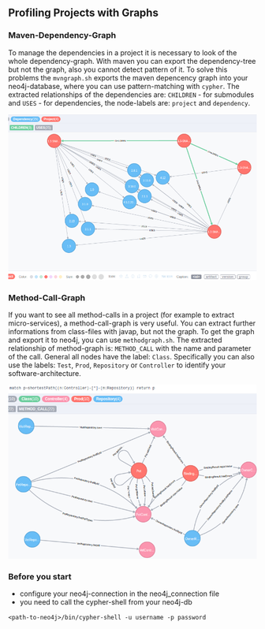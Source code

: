 ## Profiling Projects with Graphs

### Maven-Dependency-Graph

To manage the dependencies in a project it is necessary to look of the whole dependency-graph.
With maven you can export the dependency-tree but not the graph, also you cannot detect pattern of it.
To solve this problems the `mvngraph.sh` exports the maven depencency graph into your neo4j-database, where you can use pattern-matching with `cypher`.
The extracted relationships of the dependencies are: `CHILDREN` - for submodules and `USES` - for dependencies, the node-labels are: `project` and `dependency`.

![Maven-Dependency-Graph](img/mvngraph.png)

### Method-Call-Graph

If you want to see all method-calls in a project (for example to extract micro-services),
a method-call-graph is very useful.
You can extract further informations from class-files with javap, but not the graph.
To get the graph and export it to neo4j, you can use `methodgraph.sh`.
The extracted relationship of method-graph is: `METHOD_CALL` with the name and parameter of the call.
General all nodes have the label: `Class`. 
Specifically you can also use the labels: `Test`, `Prod`, `Repository` or `Controller` to identify your software-architecture.

![Method-Call-Graph](img/methodgraph.png)

### Before you start

- configure your neo4j-connection in the neo4j_connection file
- you need to call the cypher-shell from your neo4j-db

```
<path-to-neo4j>/bin/cypher-shell -u username -p password
```
